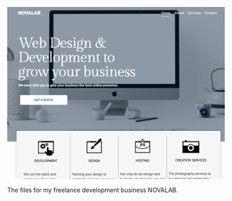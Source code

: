 ![Alt text](novalab.png?raw=true "NOVALAB")

The files for my freelance development business NOVALAB.
